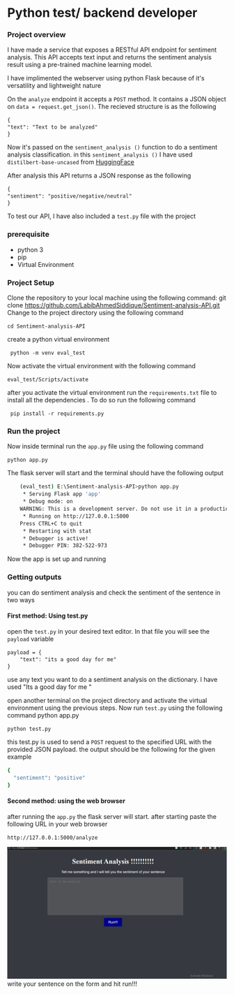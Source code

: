 # Python test/ backend developer 
### Project overview

I have made a service  that exposes a RESTful API endpoint for sentiment analysis. This API accepts text input and returns the sentiment analysis result using a pre-trained machine learning model.

I have implimented the webserver using python Flask because of it's versatility and lightweight nature 

On the `analyze`  endpoint it accepts a `POST` method.  It contains a JSON object on 
`data = request.get_json()`. The recieved structure is as the following

    
    {
    "text": "Text to be analyzed"
    }



Now it's passed on the `sentiment_analysis ()` function to do a sentiment analysis classification. 
in this `sentiment_analysis ()`  I have used `distilbert-base-uncased` from [HuggingFace](https://huggingface.co/ "HuggingFace")

After analysis this API returns a JSON response as the following 

    {
    "sentiment": "positive/negative/neutral"
    }
To test our API,  I have also included a `test.py` file with the project 
### prerequisite 

 - python 3
 - pip
 - Virtual Environment 

### Project Setup

Clone the repository to your local machine using the following    command:
       git clone https://github.com/LabibAhmedSiddique/Sentiment-analysis-API.git    Change to the project directory using the following command

 

    cd Sentiment-analysis-API

create a python virtual environment 

     python -m venv eval_test

Now activate the virtual environment with the following command 


    eval_test/Scripts/activate
after you activate the virtual environment run the `requirements.txt` file to install all the dependencies . To do so run the following command 

     pip install -r requirements.py

### Run the project
Now inside terminal run the `app.py` file using the following command


    python app.py
The flask server will start  and the terminal should have the following output 


```bash
    (eval_test) E:\Sentiment-analysis-API>python app.py
     * Serving Flask app 'app'
     * Debug mode: on
    WARNING: This is a development server. Do not use it in a production deployment. Use a production WSGI server instead.
     * Running on http://127.0.0.1:5000
    Press CTRL+C to quit
     * Restarting with stat
     * Debugger is active!
     * Debugger PIN: 382-522-973
```

Now the app is set up and running 
### Getting outputs
you can do sentiment analysis and check the sentiment of the sentence in two ways 
#### First method: Using test.py


open the `test.py`  in your desired text editor.  In that file you will see the `payload` variable


    payload = {
        "text": "its a good day for me"    
    }
use any text you want to do a sentiment analysis on the dictionary.  I have used "Its a good day for me "


open another terminal on the project directory and activate the virtual environment using the previous steps. 
Now run `test.py` using the following command 
python app.py

    python test.py

this test.py is used to send a `POST` request to the specified URL with the provided JSON payload.
the output should be the following for the given example 
```bash
{
  "sentiment": "positive"
}
```
#### Second method: using the web browser 
after running the `app.py` the flask server will start. after starting paste the following URL in your web browser 


    http://127.0.0.1:5000/analyze
	
![My Image](src/Capture2.PNG)
write your sentence on the form and hit run!!!
